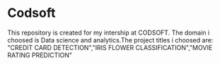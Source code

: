 # Codsoft
This repository is created for my intership at CODSOFT. The domain i choosed is Data science and analytics.The project titles i choosed are: "CREDIT CARD DETECTION","IRIS FLOWER CLASSIFICATION","MOVIE RATING PREDICTION"
